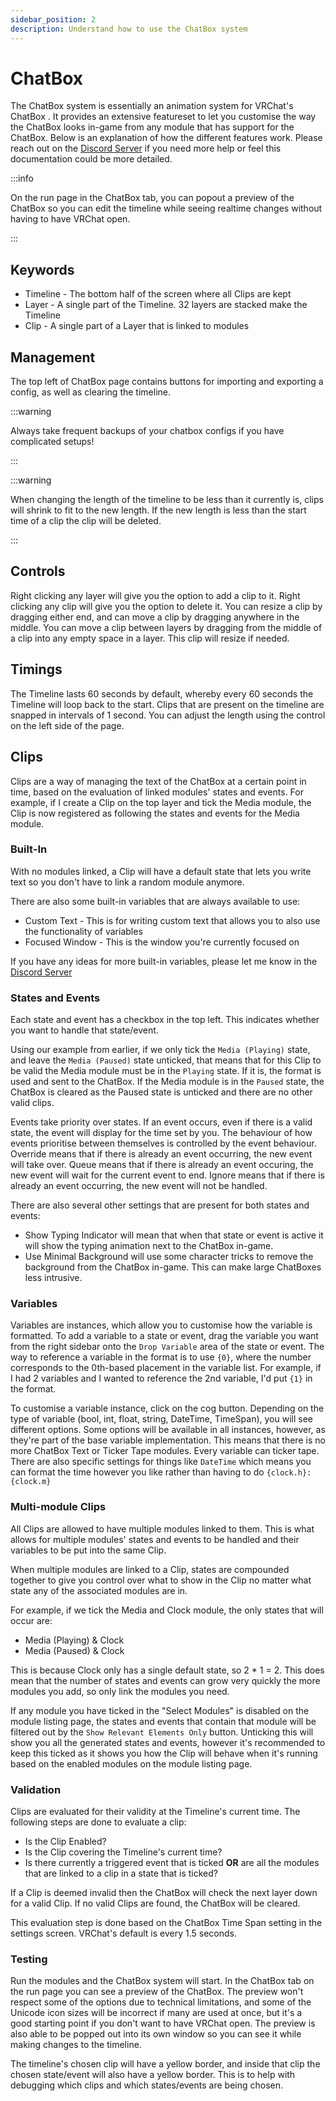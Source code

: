 ```yaml
---
sidebar_position: 2
description: Understand how to use the ChatBox system
---
```


# ChatBox

The ChatBox system is essentially an animation system for VRChat's ChatBox . It provides an extensive featureset to let you customise the way the ChatBox looks in-game from any module that has support for the ChatBox. Below is an explanation of how the different features work. Please reach out on the [Discord Server](https://discord.gg/vj4brHyvT5) if you need more help or feel this documentation could be more detailed.

:::info

On the run page in the ChatBox tab, you can popout a preview of the ChatBox so you can edit the timeline while seeing realtime changes without having to have VRChat open.

:::

## Keywords
- Timeline - The bottom half of the screen where all Clips are kept
- Layer - A single part of the Timeline. 32 layers are stacked make the Timeline
- Clip - A single part of a Layer that is linked to modules

## Management

The top left of ChatBox page contains buttons for importing and exporting a config, as well as clearing the timeline.

:::warning

Always take frequent backups of your chatbox configs if you have complicated setups!

:::

:::warning

When changing the length of the timeline to be less than it currently is, clips will shrink to fit to the new length. If the new length is less than the start time of a clip the clip will be deleted.

:::

## Controls
Right clicking any layer will give you the option to add a clip to it. Right clicking any clip will give you the option to delete it. You can resize a clip by dragging either end, and can move a clip by dragging anywhere in the middle. You can move a clip between layers by dragging from the middle of a clip into any empty space in a layer. This clip will resize if needed.

## Timings
The Timeline lasts 60 seconds by default, whereby every 60 seconds the Timeline will loop back to the start. Clips that are present on the timeline are snapped in intervals of 1 second. You can adjust the length using the control on the left side of the page.

## Clips
Clips are a way of managing the text of the ChatBox at a certain point in time, based on the evaluation of linked modules' states and events. For example, if I create a Clip on the top layer and tick the Media module, the Clip is now registered as following the states and events for the Media module.

### Built-In
With no modules linked, a Clip will have a default state that lets you write text so you don't have to link a random module anymore.

There are also some built-in variables that are always available to use:
- Custom Text - This is for writing custom text that allows you to also use the functionality of variables
- Focused Window - This is the window you're currently focused on

If you have any ideas for more built-in variables, please let me know in the [Discord Server](https://discord.gg/vj4brHyvT5)

### States and Events
Each state and event has a checkbox in the top left. This indicates whether you want to handle that state/event.

Using our example from earlier, if we only tick the `Media (Playing)` state, and leave the `Media (Paused)` state unticked, that means that for this Clip to be valid the Media module must be in the `Playing` state. If it is, the format is used and sent to the ChatBox. If the Media module is in the `Paused` state, the ChatBox is cleared as the Paused state is unticked and there are no other valid clips.

Events take priority over states. If an event occurs, even if there is a valid state, the event will display for the time set by you. The behaviour of how events prioritise between themselves is controlled by the event behaviour. Override means that if there is already an event occurring, the new event will take over. Queue means that if there is already an event occuring, the new event will wait for the current event to end. Ignore means that if there is already an event occurring, the new event will not be handled.

There are also several other settings that are present for both states and events:
- Show Typing Indicator will mean that when that state or event is active it will show the typing animation next to the ChatBox in-game.
- Use Minimal Background will use some character tricks to remove the background from the ChatBox in-game. This can make large ChatBoxes less intrusive.

### Variables
Variables are instances, which allow you to customise how the variable is formatted. To add a variable to a state or event, drag the variable you want from the right sidebar onto the `Drop Variable` area of the state or event. The way to reference a variable in the format is to use `{0}`, where the number corresponds to the 0th-based placement in the variable list. For example, if I had 2 variables and I wanted to reference the 2nd variable, I'd put `{1}` in the format.

To customise a variable instance, click on the cog button. Depending on the type of variable (bool, int, float, string, DateTime, TimeSpan), you will see different options. Some options will be available in all instances, however, as they're part of the base variable implementation. This means that there is no more ChatBox Text or Ticker Tape modules. Every variable can ticker tape. There are also specific settings for things like `DateTime` which means you can format the time however you like rather than having to do `{clock.h}:{clock.m}`

### Multi-module Clips
All Clips are allowed to have multiple modules linked to them. This is what allows for multiple modules' states and events to be handled and their variables to be put into the same Clip.

When multiple modules are linked to a Clip, states are compounded together to give you control over what to show in the Clip no matter what state any of the associated modules are in.

For example, if we tick the Media and Clock module, the only states that will occur are:
- Media (Playing) & Clock
- Media (Paused) & Clock

This is because Clock only has a single default state, so 2 * 1 = 2. This does mean that the number of states and events can grow very quickly the more modules you add, so only link the modules you need.

If any module you have ticked in the "Select Modules" is disabled on the module listing page, the states and events that contain that module will be filtered out by the `Show Relevant Elements Only` button. Unticking this will show you all the generated states and events, however it's recommended to keep this ticked as it shows you how the Clip will behave when it's running based on the enabled modules on the module listing page.

### Validation
Clips are evaluated for their validity at the Timeline's current time. The following steps are done to evaluate a clip:
- Is the Clip Enabled?
- Is the Clip covering the Timeline's current time?
- Is there currently a triggered event that is ticked **OR** are all the modules that are linked to a clip in a state that is ticked?

If a Clip is deemed invalid then the ChatBox will check the next layer down for a valid Clip. If no valid Clips are found, the ChatBox will be cleared.

This evaluation step is done based on the ChatBox Time Span setting in the settings screen. VRChat's default is every 1.5 seconds.


### Testing
Run the modules and the ChatBox system will start. In the ChatBox tab on the run page you can see a preview of the ChatBox. The preview won't respect some of the options due to technical limitations, and some of the Unicode icon sizes will be incorrect if many are used at once, but it's a good starting point if you don't want to have VRChat open. The preview is also able to be popped out into its own window so you can see it while making changes to the timeline.

The timeline's chosen clip will have a yellow border, and inside that clip the chosen state/event will also have a yellow border. This is to help with debugging which clips and which states/events are being chosen.